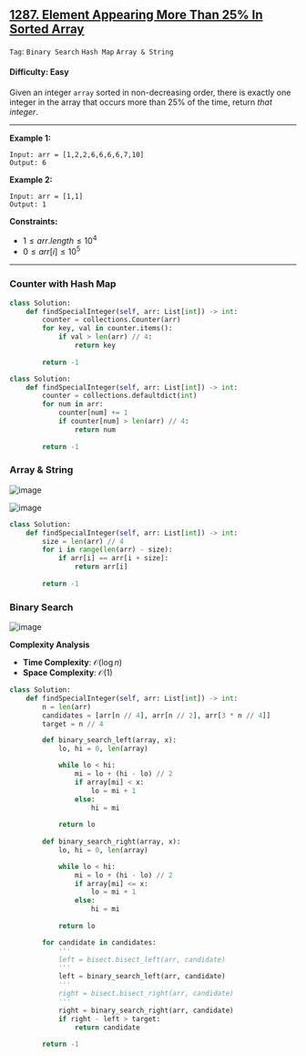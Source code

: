 ## [1287. Element Appearing More Than 25% In Sorted Array](https://leetcode.com/problems/element-appearing-more-than-25-in-sorted-array)

```Tag```: ```Binary Search``` ```Hash Map``` ```Array & String```

#### Difficulty: Easy

Given an integer ```array``` sorted in non-decreasing order, there is exactly one integer in the array that occurs more than 25% of the time, return _that integer_.

---

__Example 1:__
```
Input: arr = [1,2,2,6,6,6,6,7,10]
Output: 6
```

__Example 2:__
```
Input: arr = [1,1]
Output: 1
```

__Constraints:__

- $1 \le arr.length \le 10^4$
- $0 \le arr[i] \le 10^5$

---

### Counter with Hash Map

```Python
class Solution:
    def findSpecialInteger(self, arr: List[int]) -> int:        
        counter = collections.Counter(arr)
        for key, val in counter.items():
            if val > len(arr) // 4:
                return key
        
        return -1
```

```Python
class Solution:
    def findSpecialInteger(self, arr: List[int]) -> int:
        counter = collections.defaultdict(int)
        for num in arr:
            counter[num] += 1
            if counter[num] > len(arr) // 4:
                return num
        
        return -1
```

### Array & String

![image](https://leetcode.com/problems/element-appearing-more-than-25-in-sorted-array/Figures/1287/1.png)

![image](https://leetcode.com/problems/element-appearing-more-than-25-in-sorted-array/Figures/1287/2.png)

```Python
class Solution:
    def findSpecialInteger(self, arr: List[int]) -> int:
        size = len(arr) // 4
        for i in range(len(arr) - size):
            if arr[i] == arr[i + size]:
                return arr[i]
        
        return -1
```

### Binary Search

![image](https://leetcode.com/problems/element-appearing-more-than-25-in-sorted-array/Figures/1287/3.png)

__Complexity Analysis__

- __Time Complexity__: $\mathcal{O}(\log{}n)$
- __Space Complexity__: $\mathcal{O}(1)$

```Python
class Solution:
    def findSpecialInteger(self, arr: List[int]) -> int:
        n = len(arr)
        candidates = [arr[n // 4], arr[n // 2], arr[3 * n // 4]]
        target = n // 4

        def binary_search_left(array, x):
            lo, hi = 0, len(array)

            while lo < hi:
                mi = lo + (hi - lo) // 2
                if array[mi] < x:
                    lo = mi + 1
                else:
                    hi = mi
            
            return lo
        
        def binary_search_right(array, x):
            lo, hi = 0, len(array)

            while lo < hi:
                mi = lo + (hi - lo) // 2
                if array[mi] <= x:
                    lo = mi + 1
                else:
                    hi = mi
                
            return lo

        for candidate in candidates:
            '''
            left = bisect.bisect_left(arr, candidate)
            '''
            left = binary_search_left(arr, candidate)
            '''
            right = bisect.bisect_right(arr, candidate)
            '''
            right = binary_search_right(arr, candidate)
            if right - left > target:
                return candidate
            
        return -1
```
